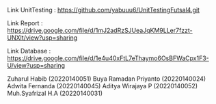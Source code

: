 Link UnitTesting : https://github.com/yabuuu6/UnitTestingFutsal4.git

Link Report : https://drive.google.com/file/d/1mJ2adRzSJUeaJqKM9LLer7fzzt-UNXlt/view?usp=sharing

Link Database : https://drive.google.com/file/d/1e4u40xFtL7eThaymo6OsBFWaCpx1F3-U/view?usp=sharing

Zuharul Habib (20220140051) 
Buya Ramadan Priyanto (20220140024) 
Adwita Fernanda (20220140045) 
Aditya Wirajaya P (20220140052) 
Muh.Syafrizal H.A (20220140031)
